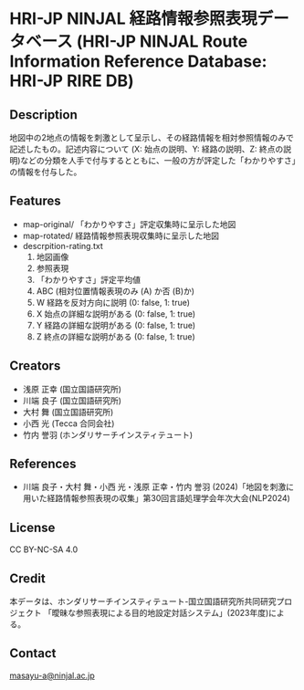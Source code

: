 # HRI-JP NINJAL 経路情報参照表現データベース (HRI-JP NINJAL Route Information Reference Database: HRI-JP RIRE DB)

## Description

地図中の2地点の情報を刺激として呈示し、その経路情報を相対参照情報のみで記述したもの。記述内容について (X: 始点の説明、Y: 経路の説明、Z: 終点の説明)などの分類を人手で付与するとともに、一般の方が評定した「わかりやすさ」の情報を付与した。

## Features

- map-original/ 「わかりやすさ」評定収集時に呈示した地図
- map-rotated/ 経路情報参照表現収集時に呈示した地図
- descrpition-rating.txt
  1. 地図画像
  2. 参照表現
  3. 「わかりやすさ」評定平均値
  4. ABC (相対位置情報表現のみ (A) か否 (B)か)
  5. W 経路を反対方向に説明 (0: false, 1: true)
  6. X 始点の詳細な説明がある (0: false, 1: true)
  7. Y 経路の詳細な説明がある (0: false, 1: true)
  8. Z 終点の詳細な説明がある (0: false, 1: true)

## Creators

- 浅原 正幸 (国立国語研究所)
- 川端 良子 (国立国語研究所)
- 大村 舞 (国立国語研究所)
- 小西 光 (Tecca 合同会社)
- 竹内 誉羽 (ホンダリサーチインスティテュート)

## References

- 川端 良子・大村 舞・小西 光・浅原 正幸・竹内 誉羽 (2024)「地図を刺激に用いた経路情報参照表現の収集」第30回言語処理学会年次大会(NLP2024)

## License

CC BY-NC-SA 4.0 

## Credit

本データは、ホンダリサーチインスティテュート-国立国語研究所共同研究プロジェクト
「曖昧な参照表現による目的地設定対話システム」(2023年度)による。

## Contact

masayu-a@ninjal.ac.jp
